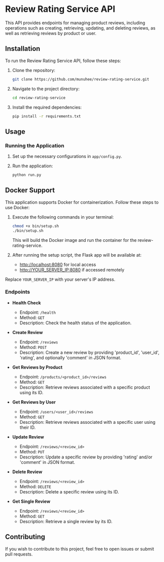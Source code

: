 # Review Rating Service API

This API provides endpoints for managing product reviews, including operations such as creating, retrieving, updating, and deleting reviews, as well as retrieving reviews by product or user.

## Installation

To run the Review Rating Service API, follow these steps:

1. Clone the repository:
   ```bash
   git clone https://github.com/munuhee/review-rating-service.git
   ```

2. Navigate to the project directory:
   ```bash
   cd review-rating-service
   ```

3. Install the required dependencies:
   ```bash
   pip install -r requirements.txt
   ```

## Usage

### Running the Application

1. Set up the necessary configurations in `app/config.py`.

2. Run the application:
   ```bash
   python run.py
   ```

## Docker Support

This application supports Docker for containerization. Follow these steps to use Docker:

1. Execute the following commands in your terminal:

   ```bash
   chmod +x bin/setup.sh
   ./bin/setup.sh
   ```

   This will build the Docker image and run the container for the review-rating-service.

2. After running the setup script, the Flask app will be available at:
   - [http://localhost:8080](http://localhost:8080) for local access
   - [http://YOUR_SERVER_IP:8080](http://YOUR_SERVER_IP:8080) if accessed remotely

Replace `YOUR_SERVER_IP` with your server's IP address.

### Endpoints

- **Health Check**
  - Endpoint: `/health`
  - Method: `GET`
  - Description: Check the health status of the application.

- **Create Review**
  - Endpoint: `/reviews`
  - Method: `POST`
  - Description: Create a new review by providing 'product_id', 'user_id', 'rating', and optionally 'comment' in JSON format.

- **Get Reviews by Product**
  - Endpoint: `/products/<product_id>/reviews`
  - Method: `GET`
  - Description: Retrieve reviews associated with a specific product using its ID.

- **Get Reviews by User**
  - Endpoint: `/users/<user_id>/reviews`
  - Method: `GET`
  - Description: Retrieve reviews associated with a specific user using their ID.

- **Update Review**
  - Endpoint: `/reviews/<review_id>`
  - Method: `PUT`
  - Description: Update a specific review by providing 'rating' and/or 'comment' in JSON format.

- **Delete Review**
  - Endpoint: `/reviews/<review_id>`
  - Method: `DELETE`
  - Description: Delete a specific review using its ID.

- **Get Single Review**
  - Endpoint: `/reviews/<review_id>`
  - Method: `GET`
  - Description: Retrieve a single review by its ID.

## Contributing

If you wish to contribute to this project, feel free to open issues or submit pull requests.
